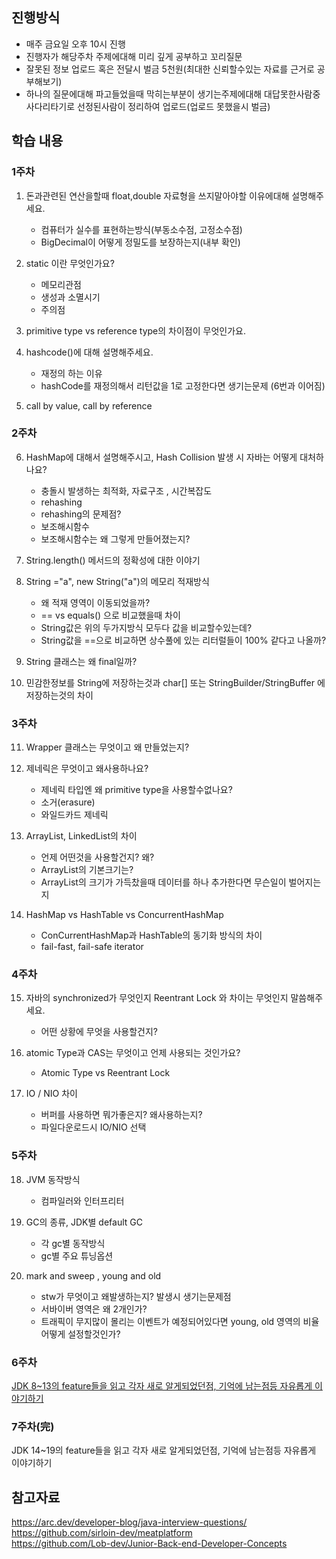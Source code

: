 ## 진행방식

- 매주 금요일 오후 10시 진행
- 진행자가 해당주차 주제에대해 미리 깊게 공부하고 꼬리질문
- 잘못된 정보 업로드 혹은 전달시 벌금 5천원(최대한 신뢰할수있는 자료를 근거로 공부해보기)
- 하나의 질문에대해 파고들었을때 막히는부분이 생기는주제에대해 대답못한사람중 사다리타기로 선정된사람이 정리하여 업로드(업로드 못했을시 벌금)

## 학습 내용

### 1주차

 1. 돈과관련된 연산을할때 float,double 자료형을 쓰지말아야할 이유에대해 설명해주세요.   
    - 컴퓨터가 실수를 표현하는방식(부동소수점, 고정소수점)
    - BigDecimal이 어떻게 정밀도를 보장하는지(내부 확인)

 2. static 이란 무엇인가요?
    - 메모리관점
    - 생성과 소멸시기
    - 주의점

 3. primitive type vs reference type의 차이점이 무엇인가요.
 
 4. hashcode()에 대해 설명해주세요.
     - 재정의 하는 이유
     - hashCode를 재정의해서 리턴값을 1로 고정한다면 생기는문제 (6번과 이어짐)
 
 5. call by value, call by reference
 
 ### 2주차
 
 6. HashMap에 대해서 설명해주시고, Hash Collision 발생 시 자바는 어떻게 대처하나요?
      - 충돌시 발생하는 최적화, 자료구조 , 시간복잡도
      - rehashing
      - rehashing의 문제점?
      - 보조해시함수
      - 보조해시함수는 왜 그렇게 만들어졌는지?
 
 7. String.length() 메서드의 정확성에 대한 이야기
 
 8. String ="a", new String("a")의 메모리 적재방식
       - 왜 적재 영역이 이동되었을까?
       - == vs equals() 으로 비교했을때 차이
       - String값은 위의 두가지방식 모두다 값을 비교할수있는데?
       - String값을 ==으로 비교하면 상수풀에 있는 리터럴들이 100% 같다고 나올까?
 
 9. String 클래스는 왜 final일까?
 
 10. 민감한정보를 String에 저장하는것과 char[] 또는 StringBuilder/StringBuffer 에 저장하는것의 차이
 
 ### 3주차
 
 11. Wrapper 클래스는 무엇이고 왜 만들었는지?
 
 12. 제네릭은 무엇이고 왜사용하나요?
     - 제네릭 타입엔 왜 primitive type을 사용할수없나요?
     - 소거(erasure)
     - 와일드카드 제네릭
 
 13. ArrayList, LinkedList의 차이
     - 언제 어떤것을 사용할건지? 왜?
     - ArrayList의 기본크기는?
     - ArrayList의 크기가 가득찼을때 데이터를 하나 추가한다면 무슨일이 벌어지는지

 14. HashMap vs HashTable vs ConcurrentHashMap
     - ConCurrentHashMap과 HashTable의 동기화 방식의 차이
     - fail-fast, fail-safe iterator
     
### 4주차
 
 15. 자바의 synchronized가 무엇인지 Reentrant Lock 와 차이는 무엇인지 말씀해주세요.
     - 어떤 상황에 무엇을 사용할건지?
 
 16. atomic Type과 CAS는 무엇이고 언제 사용되는 것인가요?
     - Atomic Type vs Reentrant Lock
     
 17. IO / NIO 차이   
     - 버퍼를 사용하면 뭐가좋은지? 왜사용하는지?   
     - 파일다운로드시 IO/NIO 선택

### 5주차

 18. JVM 동작방식
     - 컴파일러와 인터프리터
     
 19. GC의 종류, JDK별 default GC
     - 각 gc별 동작방식
     - gc별 주요 튜닝옵션
     
 20. mark and sweep , young and old
     - stw가 무엇이고 왜발생하는지? 발생시 생기는문제점
     - 서바이버 영역은 왜 2개인가?
     - 트래픽이 무지많이 몰리는 이벤트가 예정되어있다면 young, old 영역의 비율 어떻게 설정할것인가?
     
### 6주차
[JDK 8~13의 feature들을 읽고 각자 새로 알게되었던점, 기억에 남는점등 자유롭게 이야기하기](https://github.com/Stacked-Book/java-deep-study/blob/main/java/6%EC%A3%BC%EC%B0%A8/JDK%208~13.md)

### 7주차(完)
JDK 14~19의 feature들을 읽고 각자 새로 알게되었던점, 기억에 남는점등 자유롭게 이야기하기
   
## 참고자료
https://arc.dev/developer-blog/java-interview-questions/  
https://github.com/sirloin-dev/meatplatform  
https://github.com/Lob-dev/Junior-Back-end-Developer-Concepts
